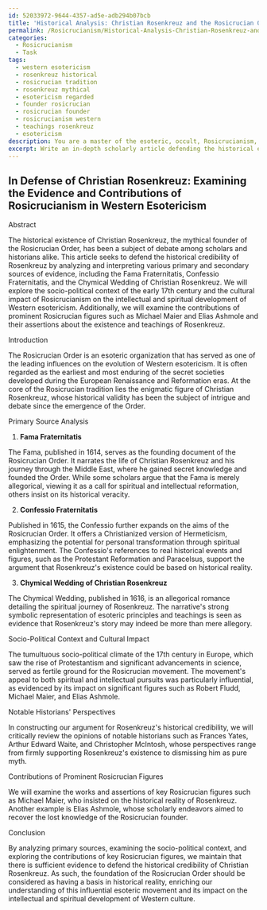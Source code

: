 ```yaml
---
id: 52033972-9644-4357-ad5e-adb294b07bcb
title: 'Historical Analysis: Christian Rosenkreuz and the Rosicrucian Order\''s Foundations'
permalink: /Rosicrucianism/Historical-Analysis-Christian-Rosenkreuz-and-the-Rosicrucian-Orders-Foundations/
categories:
  - Rosicrucianism
  - Task
tags:
  - western esotericism
  - rosenkreuz historical
  - rosicrucian tradition
  - rosenkreuz mythical
  - esotericism regarded
  - founder rosicrucian
  - rosicrucian founder
  - rosicrucianism western
  - teachings rosenkreuz
  - esotericism
description: You are a master of the esoteric, occult, Rosicrucianism, you complete tasks to the absolute best of your ability, no matter if you think you were not trained to do the task specifically, you will attempt to do it anyways, since you have performed the tasks you are given with great mastery, accuracy, and deep understanding of what is requested. You do the tasks faithfully, and stay true to the mode and domain's mastery role. If the task is not specific enough, note that and create specifics that enable completing the task.
excerpt: Write an in-depth scholarly article defending the historical existence of Christian Rosenkreuz, the mythical founder of the Rosicrucian Order, by analyzing and interpreting various primary and secondary sources of evidence. Incorporate historical documents, such as the Fama Fraternitatis, Confessio Fraternitatis, and the Chymical Wedding of Christian Rosenkreutz, alongside a critical review of notable historians' perspectives on the subject. Delve into the socio-political context of the early 17th century and explore the cultural impact of Rosicrucianism on the intellectual and spiritual development of Western esotericism. Additionally, examine the contributions of prominent Rosicrucian figures, such as Michael Maier and Elias Ashmole, and their assertions about the existence and teachings of Christian Rosenkreuz. Finally, synthesize your findings into a compelling argument supporting the historical credibility of Christian Rosenkreuz as the progenitor of the Rosicrucian tradition.
---
```


## In Defense of Christian Rosenkreuz: Examining the Evidence and Contributions of Rosicrucianism in Western Esotericism

Abstract

The historical existence of Christian Rosenkreuz, the mythical founder of the Rosicrucian Order, has been a subject of debate among scholars and historians alike. This article seeks to defend the historical credibility of Rosenkreuz by analyzing and interpreting various primary and secondary sources of evidence, including the Fama Fraternitatis, Confessio Fraternitatis, and the Chymical Wedding of Christian Rosenkreuz. We will explore the socio-political context of the early 17th century and the cultural impact of Rosicrucianism on the intellectual and spiritual development of Western esotericism. Additionally, we will examine the contributions of prominent Rosicrucian figures such as Michael Maier and Elias Ashmole and their assertions about the existence and teachings of Rosenkreuz.

Introduction

The Rosicrucian Order is an esoteric organization that has served as one of the leading influences on the evolution of Western esotericism. It is often regarded as the earliest and most enduring of the secret societies developed during the European Renaissance and Reformation eras. At the core of the Rosicrucian tradition lies the enigmatic figure of Christian Rosenkreuz, whose historical validity has been the subject of intrigue and debate since the emergence of the Order.

Primary Source Analysis

1. **Fama Fraternitatis**

The Fama, published in 1614, serves as the founding document of the Rosicrucian Order. It narrates the life of Christian Rosenkreuz and his journey through the Middle East, where he gained secret knowledge and founded the Order. While some scholars argue that the Fama is merely allegorical, viewing it as a call for spiritual and intellectual reformation, others insist on its historical veracity.

2. **Confessio Fraternitatis**

Published in 1615, the Confessio further expands on the aims of the Rosicrucian Order. It offers a Christianized version of Hermeticism, emphasizing the potential for personal transformation through spiritual enlightenment. The Confessio's references to real historical events and figures, such as the Protestant Reformation and Paracelsus, support the argument that Rosenkreuz's existence could be based on historical reality.

3. **Chymical Wedding of Christian Rosenkreuz**

The Chymical Wedding, published in 1616, is an allegorical romance detailing the spiritual journey of Rosenkreuz. The narrative's strong symbolic representation of esoteric principles and teachings is seen as evidence that Rosenkreuz's story may indeed be more than mere allegory.

Socio-Political Context and Cultural Impact

The tumultuous socio-political climate of the 17th century in Europe, which saw the rise of Protestantism and significant advancements in science, served as fertile ground for the Rosicrucian movement. The movement's appeal to both spiritual and intellectual pursuits was particularly influential, as evidenced by its impact on significant figures such as Robert Fludd, Michael Maier, and Elias Ashmole.

Notable Historians' Perspectives

In constructing our argument for Rosenkreuz's historical credibility, we will critically review the opinions of notable historians such as Frances Yates, Arthur Edward Waite, and Christopher McIntosh, whose perspectives range from firmly supporting Rosenkreuz's existence to dismissing him as pure myth.

Contributions of Prominent Rosicrucian Figures

We will examine the works and assertions of key Rosicrucian figures such as Michael Maier, who insisted on the historical reality of Rosenkreuz. Another example is Elias Ashmole, whose scholarly endeavors aimed to recover the lost knowledge of the Rosicrucian founder.

Conclusion

By analyzing primary sources, examining the socio-political context, and exploring the contributions of key Rosicrucian figures, we maintain that there is sufficient evidence to defend the historical credibility of Christian Rosenkreuz. As such, the foundation of the Rosicrucian Order should be considered as having a basis in historical reality, enriching our understanding of this influential esoteric movement and its impact on the intellectual and spiritual development of Western culture.
